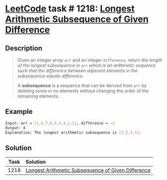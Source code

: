 # [LeetCode][leetcode] task # 1218: [Longest Arithmetic Subsequence of Given Difference][task]

Description
-----------

> Given an integer array `arr` and an integer `difference`,
> return _the length of the longest subsequence in `arr` which is an arithmetic sequence
> such that the difference between adjacent elements in the subsequence equals difference_.
> 
> A **subsequence** is a sequence that can be derived from `arr`
> by deleting some or no elements without changing the order of the remaining elements.

Example
-------

```sh
Input: arr = [1,5,7,8,5,3,4,2,1], difference = -2
Output: 4
Explanation: The longest arithmetic subsequence is [7,5,3,1].
```

Solution
--------

| Task | Solution                                                       |
|:----:|:---------------------------------------------------------------|
| 1218 | [Longest Arithmetic Subsequence of Given Difference][solution] |


[leetcode]: <http://leetcode.com/>
[task]: <https://leetcode.com/problems/longest-arithmetic-subsequence-of-given-difference/description/>
[solution]: <https://github.com/wellaxis/praxis-leetcode/blob/main/src/main/java/com/witalis/praxis/leetcode/task/h13/p1218/option/Practice.java>
